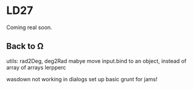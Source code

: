 # LD27

Coming real soon.


## Back to Ω

utils: rad2Deg, deg2Rad
mabye move input.bind to an object, instead of array of arrays
lerpperc

wasdown not working in dialogs
set up basic grunt for jams!
